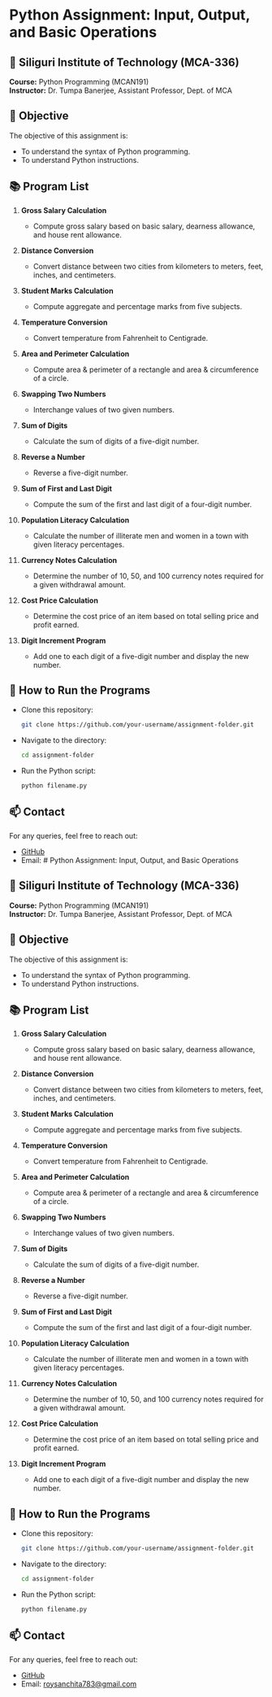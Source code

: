 # Python Assignment: Input, Output, and Basic Operations

## 📌 Siliguri Institute of Technology (MCA-336)
**Course:** Python Programming (MCAN191)  
**Instructor:** Dr. Tumpa Banerjee, Assistant Professor, Dept. of MCA  

## 📝 Objective
The objective of this assignment is:
- To understand the syntax of Python programming.
- To understand Python instructions.

## 📚 Program List

1. **Gross Salary Calculation**
   - Compute gross salary based on basic salary, dearness allowance, and house rent allowance.
   
2. **Distance Conversion**
   - Convert distance between two cities from kilometers to meters, feet, inches, and centimeters.
   
3. **Student Marks Calculation**
   - Compute aggregate and percentage marks from five subjects.
   
4. **Temperature Conversion**
   - Convert temperature from Fahrenheit to Centigrade.
   
5. **Area and Perimeter Calculation**
   - Compute area & perimeter of a rectangle and area & circumference of a circle.
   
6. **Swapping Two Numbers**
   - Interchange values of two given numbers.
   
7. **Sum of Digits**
   - Calculate the sum of digits of a five-digit number.
   
8. **Reverse a Number**
   - Reverse a five-digit number.
   
9. **Sum of First and Last Digit**
   - Compute the sum of the first and last digit of a four-digit number.
   
10. **Population Literacy Calculation**
    - Calculate the number of illiterate men and women in a town with given literacy percentages.
    
11. **Currency Notes Calculation**
    - Determine the number of 10, 50, and 100 currency notes required for a given withdrawal amount.
    
12. **Cost Price Calculation**
    - Determine the cost price of an item based on total selling price and profit earned.
    
13. **Digit Increment Program**
    - Add one to each digit of a five-digit number and display the new number.
    
## 🚀 How to Run the Programs
- Clone this repository:
  ```bash
  git clone https://github.com/your-username/assignment-folder.git
  ```
- Navigate to the directory:
  ```bash
  cd assignment-folder
  ```
- Run the Python script:
  ```bash
  python filename.py
  ```

## 📫 Contact
For any queries, feel free to reach out:
- [GitHub](https://github.com/your-username)
- Email: # Python Assignment: Input, Output, and Basic Operations

## 📌 Siliguri Institute of Technology (MCA-336)
**Course:** Python Programming (MCAN191)  
**Instructor:** Dr. Tumpa Banerjee, Assistant Professor, Dept. of MCA  

## 📝 Objective
The objective of this assignment is:
- To understand the syntax of Python programming.
- To understand Python instructions.

## 📚 Program List

1. **Gross Salary Calculation**
   - Compute gross salary based on basic salary, dearness allowance, and house rent allowance.
   
2. **Distance Conversion**
   - Convert distance between two cities from kilometers to meters, feet, inches, and centimeters.
   
3. **Student Marks Calculation**
   - Compute aggregate and percentage marks from five subjects.
   
4. **Temperature Conversion**
   - Convert temperature from Fahrenheit to Centigrade.
   
5. **Area and Perimeter Calculation**
   - Compute area & perimeter of a rectangle and area & circumference of a circle.
   
6. **Swapping Two Numbers**
   - Interchange values of two given numbers.
   
7. **Sum of Digits**
   - Calculate the sum of digits of a five-digit number.
   
8. **Reverse a Number**
   - Reverse a five-digit number.
   
9. **Sum of First and Last Digit**
   - Compute the sum of the first and last digit of a four-digit number.
   
10. **Population Literacy Calculation**
    - Calculate the number of illiterate men and women in a town with given literacy percentages.
    
11. **Currency Notes Calculation**
    - Determine the number of 10, 50, and 100 currency notes required for a given withdrawal amount.
    
12. **Cost Price Calculation**
    - Determine the cost price of an item based on total selling price and profit earned.
    
13. **Digit Increment Program**
    - Add one to each digit of a five-digit number and display the new number.
    
## 🚀 How to Run the Programs
- Clone this repository:
  ```bash
  git clone https://github.com/your-username/assignment-folder.git
  ```
- Navigate to the directory:
  ```bash
  cd assignment-folder
  ```
- Run the Python script:
  ```bash
  python filename.py
  ```

## 📫 Contact
For any queries, feel free to reach out:
- [GitHub](https://github.com/your-username)
- Email: roysanchita783@gmail.com